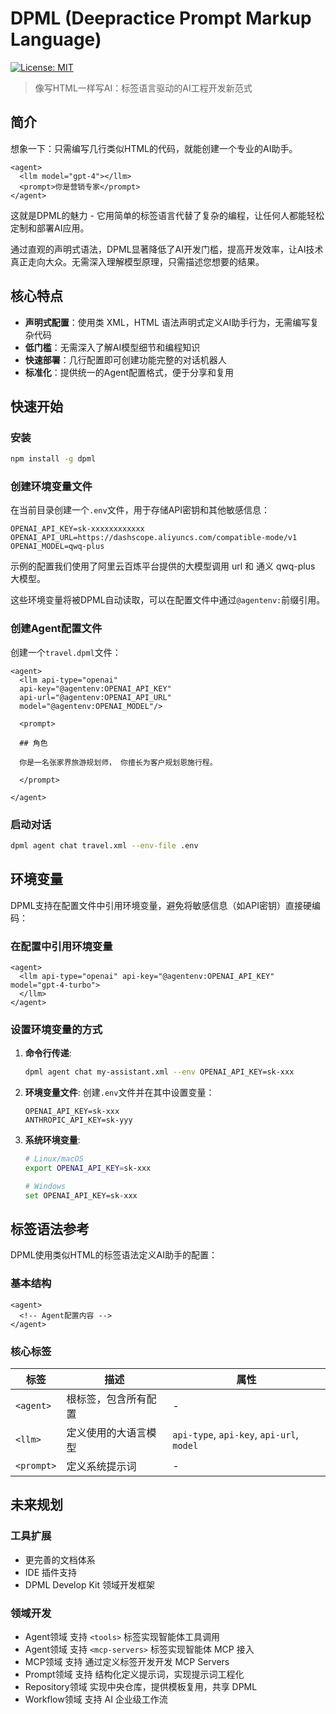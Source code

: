 # DPML (Deepractice Prompt Markup Language)

[![License: MIT](https://img.shields.io/badge/License-MIT-yellow.svg)](https://opensource.org/licenses/MIT)

> 像写HTML一样写AI：标签语言驱动的AI工程开发新范式

## 简介

想象一下：只需编写几行类似HTML的代码，就能创建一个专业的AI助手。

```dpml
<agent>
  <llm model="gpt-4"></llm>
  <prompt>你是营销专家</prompt>
</agent>
```

这就是DPML的魅力 - 它用简单的标签语言代替了复杂的编程，让任何人都能轻松定制和部署AI应用。

通过直观的声明式语法，DPML显著降低了AI开发门槛，提高开发效率，让AI技术真正走向大众。无需深入理解模型原理，只需描述您想要的结果。

## 核心特点

- **声明式配置**：使用类 XML，HTML 语法声明式定义AI助手行为，无需编写复杂代码
- **低门槛**：无需深入了解AI模型细节和编程知识
- **快速部署**：几行配置即可创建功能完整的对话机器人
- **标准化**：提供统一的Agent配置格式，便于分享和复用

## 快速开始

### 安装

```bash
npm install -g dpml
```

### 创建环境变量文件

在当前目录创建一个`.env`文件，用于存储API密钥和其他敏感信息：

```
OPENAI_API_KEY=sk-xxxxxxxxxxxx
OPENAI_API_URL=https://dashscope.aliyuncs.com/compatible-mode/v1
OPENAI_MODEL=qwq-plus
```
示例的配置我们使用了阿里云百炼平台提供的大模型调用 url 和 通义 qwq-plus 大模型。

这些环境变量将被DPML自动读取，可以在配置文件中通过`@agentenv:`前缀引用。

### 创建Agent配置文件

创建一个`travel.dpml`文件：

```dpml
<agent>
  <llm api-type="openai"
  api-key="@agentenv:OPENAI_API_KEY"
  api-url="@agentenv:OPENAI_API_URL"
  model="@agentenv:OPENAI_MODEL"/>

  <prompt>

  ## 角色

  你是一名张家界旅游规划师， 你擅长为客户规划恩施行程。

  </prompt>
  
</agent>
```

### 启动对话

```bash
dpml agent chat travel.xml --env-file .env
```

## 环境变量

DPML支持在配置文件中引用环境变量，避免将敏感信息（如API密钥）直接硬编码：

### 在配置中引用环境变量

```dpml
<agent>
  <llm api-type="openai" api-key="@agentenv:OPENAI_API_KEY" model="gpt-4-turbo">
  </llm>
</agent>
```

### 设置环境变量的方式

1. **命令行传递**:
   ```bash
   dpml agent chat my-assistant.xml --env OPENAI_API_KEY=sk-xxx
   ```

2. **环境变量文件**:
   创建`.env`文件并在其中设置变量：
   ```
   OPENAI_API_KEY=sk-xxx
   ANTHROPIC_API_KEY=sk-yyy
   ```

3. **系统环境变量**:
   ```bash
   # Linux/macOS
   export OPENAI_API_KEY=sk-xxx
   
   # Windows
   set OPENAI_API_KEY=sk-xxx
   ```

## 标签语法参考

DPML使用类似HTML的标签语法定义AI助手的配置：

### 基本结构

```dpml
<agent>
  <!-- Agent配置内容 -->
</agent>
```

### 核心标签

| 标签 | 描述 | 属性 |
|------|------|------|
| `<agent>` | 根标签，包含所有配置 | - |
| `<llm>` | 定义使用的大语言模型 | `api-type`, `api-key`, `api-url`, `model` |
| `<prompt>` | 定义系统提示词 | - |

## 未来规划

### 工具扩展
- 更完善的文档体系
- IDE 插件支持
- DPML Develop Kit 领域开发框架

### 领域开发
- Agent领域 支持 `<tools>` 标签实现智能体工具调用
- Agent领域 支持 `<mcp-servers>` 标签实现智能体 MCP 接入
- MCP领域 支持 通过定义标签开发开发 MCP Servers
- Prompt领域 支持 结构化定义提示词，实现提示词工程化
- Repository领域 实现中央仓库，提供模板复用，共享 DPML 
- Workflow领域 支持 AI 企业级工作流
